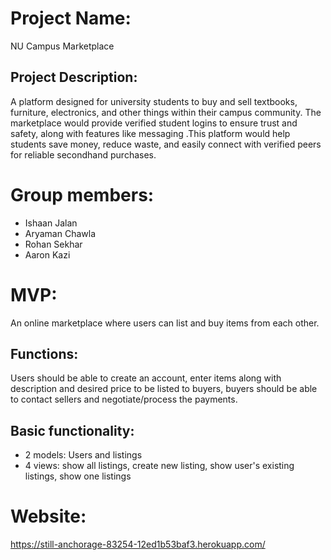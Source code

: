 # Project Name:
NU Campus Marketplace

## Project Description:
A platform designed for university students to buy and sell textbooks, furniture, electronics, and other things within their campus community. The marketplace would provide verified student logins to ensure trust and safety, along with features like messaging .This platform would help students save money, reduce waste, and easily connect with verified peers for reliable secondhand purchases.

# Group members:
- Ishaan Jalan
- Aryaman Chawla
- Rohan Sekhar 
- Aaron Kazi

# MVP: 
An online marketplace where users can list and buy items from each other.

## Functions:
Users should be able to create an account, enter items along with description and desired price to be listed to buyers, buyers should be able to contact sellers and negotiate/process the payments.

## Basic functionality:
- 2 models: Users and listings
- 4 views: show all listings, create new listing, show user's existing listings, show one listings

# Website:
https://still-anchorage-83254-12ed1b53baf3.herokuapp.com/

